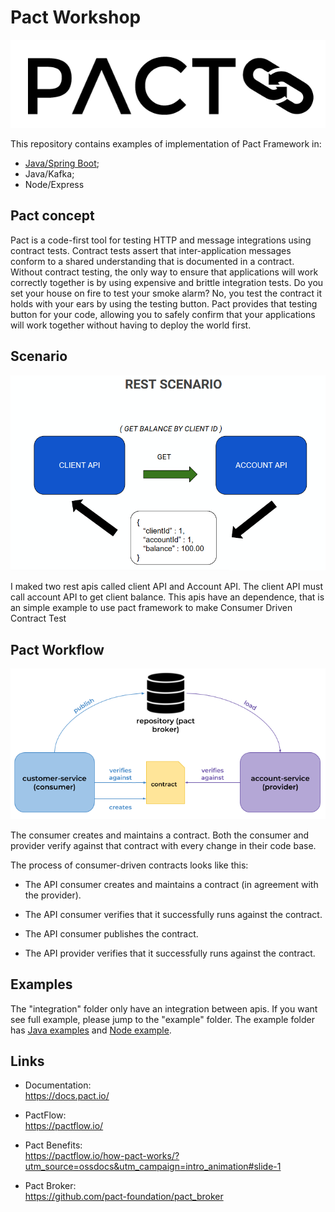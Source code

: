 # Pact Workshop

![Pact Logo](imgs/pact-logo.png)

This repository contains examples of implementation of Pact Framework in:
 - [Java/Spring Boot](example/java/spring-boot/README.md);
 - Java/Kafka;
 - Node/Express

## Pact concept

Pact is a code-first tool for testing HTTP and message integrations using contract tests. Contract tests assert that inter-application messages conform to a shared understanding that is documented in a contract. Without contract testing, the only way to ensure that applications will work correctly together is by using expensive and brittle integration tests.
Do you set your house on fire to test your smoke alarm? No, you test the contract it holds with your ears by using the testing button. Pact provides that testing button for your code, allowing you to safely confirm that your applications will work together without having to deploy the world first.

## Scenario

![Pact Logo](imgs/rest-scenario.png)

I maked two rest apis called client API and Account API. The client API must call account API to get client balance. This apis have an dependence, that is an simple example to use pact framework to make Consumer Driven Contract Test

## Pact Workflow

![Pact Workflow](imgs/pact-workflow.png)

The consumer creates and maintains a contract. Both the consumer and provider verify against that contract with every change in their code base.

The process of consumer-driven contracts looks like this:

 - The API consumer creates and maintains a contract (in agreement with the provider).

 - The API consumer verifies that it successfully runs against the contract.

 - The API consumer publishes the contract.

 - The API provider verifies that it successfully runs against the contract.

## Examples

The "integration" folder only have an integration between apis. If you want see full example, please jump to the "example" folder. 
The example folder has [Java examples](https://github.com/martetech/dtp-pact/tree/master/example/java) and [Node example](https://github.com/martetech/dtp-pact/tree/master/example/node/one_consumer_one_producer).

## Links

 - Documentation: <br />
https://docs.pact.io/

- PactFlow: <br />
https://pactflow.io/

 - Pact Benefits: <br />
https://pactflow.io/how-pact-works/?utm_source=ossdocs&utm_campaign=intro_animation#slide-1

- Pact Broker: <br />
https://github.com/pact-foundation/pact_broker


